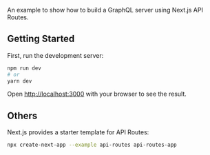 An example to show how to build a GraphQL server using Next.js API Routes.

## Getting Started

First, run the development server:

```bash
npm run dev
# or
yarn dev
```

Open [http://localhost:3000](http://localhost:3000) with your browser to see the result.

## Others

Next.js provides a starter template for API Routes:

```bash
npx create-next-app --example api-routes api-routes-app
```

